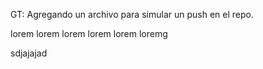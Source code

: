 GT: Agregando un archivo para simular un push en el repo.

lorem
lorem
lorem
lorem
lorem
loremg

sdjajajad
